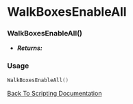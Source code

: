 # WalkBoxesEnableAll

### WalkBoxesEnableAll()
- ***Returns:*** 

### Usage

```Lua
WalkBoxesEnableAll()
```


[Back To Scripting Documentation](../README.md)
